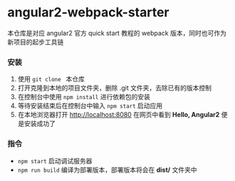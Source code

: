 # angular2-webpack-starter
本仓库是对应 angular2 官方 quick start 教程的 webpack 版本，同时也可作为新项目的起步工具链

### 安装

1. 使用 ```git clone ``` 本仓库
2. 打开克隆到本地的项目文件夹，删除 .git 文件夹，去除已有的版本控制
3. 在控制台中使用 ```npm install``` 进行依赖包的安装
4. 等待安装结束后在控制台中输入 ```npm start``` 启动应用
5. 在本地浏览器打开 [http://localhost:8080](http://localhost:8080) 在网页中看到 **Hello, Angular2** 便是安装成功了

### 指令

* ```npm start``` 启动调试服务器
* ```npm run build``` 编译为部署版本，部署版本将会在 **dist/** 文件夹中
